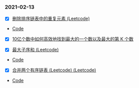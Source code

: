 ### 2021-02-13
- [x] [删除排序链表中的重复元素 (Leetcode)](https://leetcode.com/problems/remove-duplicates-from-sorted-list/)
* [Code](https://github.com/yzn12345/Leetcode_notes/blob/main/2021-02-13/%E5%88%A0%E9%99%A4%E6%8E%92%E5%BA%8F%E9%93%BE%E8%A1%A8%E4%B8%AD%E7%9A%84%E9%87%8D%E5%A4%8D%E5%85%83%E7%B4%A0%20(Leetcode).md)

- [x] [10亿个数中如何高效地找到最大的一个数以及最大的第 K 个数](https://github.com/yzn12345/Leetcode_notes/blob/main/2021-02-13/10%E4%BA%BF%E4%B8%AA%E6%95%B0%E4%B8%AD%E5%A6%82%E4%BD%95%E9%AB%98%E6%95%88%E5%9C%B0%E6%89%BE%E5%88%B0%E6%9C%80%E5%A4%A7%E7%9A%84%E4%B8%80%E4%B8%AA%E6%95%B0%E4%BB%A5%E5%8F%8A%E6%9C%80%E5%A4%A7%E7%9A%84%E7%AC%AC%20K%20%E4%B8%AA%E6%95%B0.md)

- [x] [最大子序和 (Leetcode)](https://leetcode.com/problems/maximum-subarray/)
* [Code](https://github.com/yzn12345/Leetcode-Algorithms_notes/blob/main/2021-02-13/%E6%9C%80%E5%A4%A7%E5%AD%90%E5%BA%8F%E5%92%8C%20(Leetcode).md)

- [x] [合并两个有序链表 (Leetcode) (Leetcode)](https://leetcode.com/problems/merge-two-sorted-lists/)
* [Code](https://github.com/yzn12345/Leetcode-Algorithms_notes/blob/main/2021-02-13/%E5%90%88%E5%B9%B6%E4%B8%A4%E4%B8%AA%E6%9C%89%E5%BA%8F%E9%93%BE%E8%A1%A8%20(Leetcode).md)
